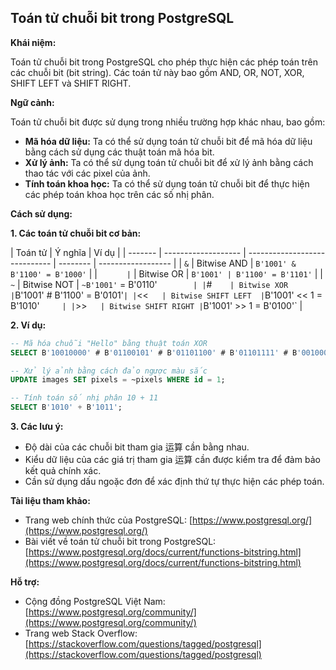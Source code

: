 ## Toán tử chuỗi bit trong PostgreSQL

**Khái niệm:**

Toán tử chuỗi bit trong PostgreSQL cho phép thực hiện các phép toán trên các chuỗi bit (bit string). Các toán tử này bao gồm AND, OR, NOT, XOR, SHIFT LEFT và SHIFT RIGHT.

**Ngữ cảnh:**

Toán tử chuỗi bit được sử dụng trong nhiều trường hợp khác nhau, bao gồm:

- **Mã hóa dữ liệu:** Ta có thể sử dụng toán tử chuỗi bit để mã hóa dữ liệu bằng cách sử dụng các thuật toán mã hóa bit.
- **Xử lý ảnh:** Ta có thể sử dụng toán tử chuỗi bit để xử lý ảnh bằng cách thao tác với các pixel của ảnh.
- **Tính toán khoa học:** Ta có thể sử dụng toán tử chuỗi bit để thực hiện các phép toán khoa học trên các số nhị phân.

**Cách sử dụng:**

**1. Các toán tử chuỗi bit cơ bản:**

| Toán tử | Ý nghĩa             | Ví dụ                         |
| ------- | ------------------- | ----------------------------- | -------- | ------------------ |
| `&`     | Bitwise AND         | `B'1001' & B'1100' = B'1000'` |
| `       | `                   | Bitwise OR                    | `B'1001' | B'1100' = B'1101'` |
| `~`     | Bitwise NOT         | `~B'1001'` = B'0110'`         |
| `#`     | Bitwise XOR         | `B'1001' # B'1100' = B'0101'` |
| `<<`    | Bitwise SHIFT LEFT  | `B'1001' << 1 = B'1010'`      |
| `>>`    | Bitwise SHIFT RIGHT | `B'1001' >> 1 = B'0100'`      |

**2. Ví dụ:**

```sql
-- Mã hóa chuỗi "Hello" bằng thuật toán XOR
SELECT B'10010000' # B'01100101' # B'01101100' # B'01101111' # B'00100000';

-- Xử lý ảnh bằng cách đảo ngược màu sắc
UPDATE images SET pixels = ~pixels WHERE id = 1;

-- Tính toán số nhị phân 10 + 11
SELECT B'1010' + B'1011';
```

**3. Các lưu ý:**

- Độ dài của các chuỗi bit tham gia 运算 cần bằng nhau.
- Kiểu dữ liệu của các giá trị tham gia 运算 cần được kiểm tra để đảm bảo kết quả chính xác.
- Cần sử dụng dấu ngoặc đơn để xác định thứ tự thực hiện các phép toán.

**Tài liệu tham khảo:**

- Trang web chính thức của PostgreSQL: [https://www.postgresql.org/](https://www.postgresql.org/)
- Bài viết về toán tử chuỗi bit trong PostgreSQL: [https://www.postgresql.org/docs/current/functions-bitstring.html](https://www.postgresql.org/docs/current/functions-bitstring.html)

**Hỗ trợ:**

- Cộng đồng PostgreSQL Việt Nam: [https://www.postgresql.org/community/](https://www.postgresql.org/community/)
- Trang web Stack Overflow: [https://stackoverflow.com/questions/tagged/postgresql](https://stackoverflow.com/questions/tagged/postgresql)
